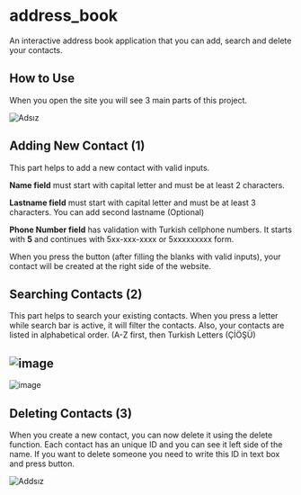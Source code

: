 # address_book
An interactive address book application that you can add, search and delete your contacts.

## How to Use
When you open the site you will see 3 main parts of this project.

![Adsız](https://user-images.githubusercontent.com/58705458/138767865-cb6674d0-dfd2-415b-a30b-94047bfc2954.png)

## Adding New Contact (1)
This part helps to add a new contact with valid inputs.

**Name field** must start with capital letter and must be at least 2 characters.

**Lastname field** must start with capital letter and must be at least 3 characters. You can add second lastname (Optional)

**Phone Number field** has validation with Turkish cellphone numbers. It starts with **5** and continues with 5xx-xxx-xxxx or 5xxxxxxxxx form.

When you press the button (after filling the blanks with valid inputs), your contact will be created at the right side of the website.

## Searching Contacts (2)
This part helps to search your existing contacts. When you press a letter while search bar is active, it will filter the contacts. Also, your contacts are listed in alphabetical order. (A-Z first, then Turkish Letters (ÇİÖŞÜ)

![image](https://user-images.githubusercontent.com/58705458/138770417-96f29920-a3ff-4bc9-b113-587995736108.png)
--------------------------------------------------------------------------------------------------------------------------------------------------------
![image](https://user-images.githubusercontent.com/58705458/138771131-aba6cb1a-6e26-4edc-a535-bae1b33d03e9.png)



## Deleting Contacts (3)
When you create a new contact, you can now delete it using the delete function. Each contact has an unique ID and you can see it left side of the name. If you want to delete someone you need to write this ID in text box and press button.

![Addsız](https://user-images.githubusercontent.com/58705458/138770871-f63ba180-f248-48c2-a124-b49fe65b5460.png)

